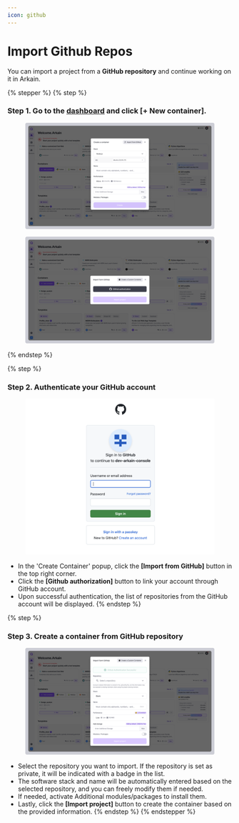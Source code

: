 ```yaml
---
icon: github
---
```


# Import Github Repos

You can import a project from a **GitHub repository** and continue working on it in Arkain.

{% stepper %}
{% step %}
### **Step 1. Go to the** [dashboard](https://ide.goorm.io/my/dashboard) and click \[+ New container]. <a href="#step-1-go-to-the-dashboard-and-click-new-container" id="step-1-go-to-the-dashboard-and-click-new-container"></a>

<figure><img src="../../../.gitbook/assets/GitHub_01.png" alt=""><figcaption></figcaption></figure>

<figure><img src="../../../.gitbook/assets/GitHub_02.png" alt=""><figcaption></figcaption></figure>
{% endstep %}

{% step %}
### **Step 2. Authenticate your GitHub account** <a href="#step-2-authenticate-your-github-account" id="step-2-authenticate-your-github-account"></a>

<figure><img src="../../../.gitbook/assets/image (13).png" alt=""><figcaption></figcaption></figure>

* In the 'Create Container' popup, click the **\[Import from GitHub]** button in the top right corner.
* Click the **\[Github authorization]** button to link your account through GitHub account.
* Upon successful authentication, the list of repositories from the GitHub account will be displayed.
{% endstep %}

{% step %}
### **Step 3. Create a container from GitHub repository** <a href="#step-3-create-a-container-from-github-repository" id="step-3-create-a-container-from-github-repository"></a>



<figure><img src="../../../.gitbook/assets/GitHub_03.png" alt=""><figcaption></figcaption></figure>

* Select the repository you want to import. If the repository is set as private, it will be indicated with a badge in the list.
* The software stack and name will be automatically entered based on the selected repository, and you can freely modify them if needed.
* If needed, activate Additional modules/packages to install them.
* Lastly, click the **\[Import project]** button to create the container based on the provided information.
{% endstep %}
{% endstepper %}
